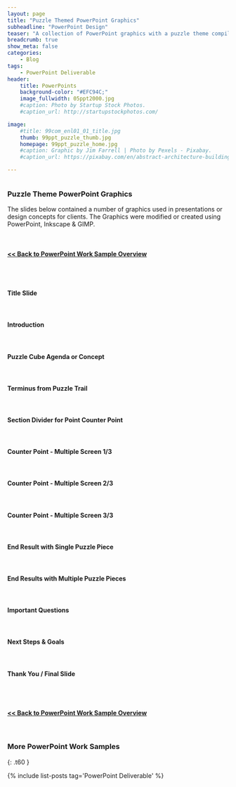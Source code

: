 ```yaml
---
layout: page
title: "Puzzle Themed PowerPoint Graphics"
subheadline: "PowerPoint Design"
teaser: "A collection of PowerPoint graphics with a puzzle theme compiled from a number of presentations concepts used with clients."
breadcrumb: true
show_meta: false
categories:
    - Blog
tags:
    - PowerPoint Deliverable
header:
    title: PowerPoints
    background-color: "#EFC94C;"
    image_fullwidth: 05ppt2000.jpg
    #caption: Photo by Startup Stock Photos.
    #caption_url: http://startupstockphotos.com/

image:
    #title: 99com_enl01_01_title.jpg
    thumb: 99ppt_puzzle_thumb.jpg
    homepage: 99ppt_puzzle_home.jpg
    #caption: Graphic by Jim Farrell | Photo by Pexels - Pixabay.
    #caption_url: https://pixabay.com/en/abstract-architecture-building-1851115/

---
```

<!--more-->
<p style="margin:0;"><img src="{{ site.urlimg }}99ppt_puzzle_title.jpg" alt=""></p>

### Puzzle Theme PowerPoint Graphics
The slides below contained a number of graphics used in presentations or design concepts for clients. The Graphics were modified or created using PowerPoint, Inkscape & GIMP.


<br>
<p style="margin:0;"><a href="http://mojo-web.com/blog/ppt-ovrv/"><h4><< Back to PowerPoint Work Sample Overview</h4></a></p>

<br><br>

<!--Slide 01-->
#### Title Slide
<p style="margin:0;"><img src="{{ site.urlimg }}99ppt_puzzle_zslide01.jpg" alt=""></p>
<br>

<!--Slide 02-->
#### Introduction
<p style="margin:0;"><img src="{{ site.urlimg }}99ppt_puzzle_zslide02.jpg" alt=""></p>
<br>

<!--Slide 03-->
#### Puzzle Cube Agenda or Concept
<p style="margin:0;"><img src="{{ site.urlimg }}99ppt_puzzle_zslide03.jpg" alt=""></p>
<br>

<!--Slide 04-->
#### Terminus from Puzzle Trail
<p style="margin:0;"><img src="{{ site.urlimg }}99ppt_puzzle_zslide04.jpg" alt=""></p>
<br>

<!--Slide 05-->
#### Section Divider for Point Counter Point
<p style="margin:0;"><img src="{{ site.urlimg }}99ppt_puzzle_zslide05.jpg" alt=""></p>
<br>

<!--Slide 06-->
#### Counter Point - Multiple Screen 1/3
<p style="margin:0;"><img src="{{ site.urlimg }}99ppt_puzzle_zslide06.jpg" alt=""></p>
<br>

<!--Slide 07-->
#### Counter Point - Multiple Screen 2/3
<p style="margin:0;"><img src="{{ site.urlimg }}99ppt_puzzle_zslide07.jpg" alt=""></p>
<br>

<!--Slide 08-->
#### Counter Point - Multiple Screen 3/3
<p style="margin:0;"><img src="{{ site.urlimg }}99ppt_puzzle_zslide08.jpg" alt=""></p>
<br>

<!--Slide 09-->
#### End Result with Single Puzzle Piece
<p style="margin:0;"><img src="{{ site.urlimg }}99ppt_puzzle_zslide09.jpg" alt=""></p>
<br>

<!--Slide 10-->
#### End Results with Multiple Puzzle Pieces
<p style="margin:0;"><img src="{{ site.urlimg }}99ppt_puzzle_zslide10.jpg" alt=""></p>
<br>

<!--Slide 11-->
#### Important Questions
<p style="margin:0;"><img src="{{ site.urlimg }}99ppt_puzzle_zslide11.jpg" alt=""></p>
<br>

<!--Slide 12-->
#### Next Steps & Goals
<p style="margin:0;"><img src="{{ site.urlimg }}99ppt_puzzle_zslide12.jpg" alt=""></p>
<br>

<!--Slide 13-->
#### Thank You / Final Slide
<p style="margin:0;"><img src="{{ site.urlimg }}99ppt_puzzle_zslide13.jpg" alt=""></p>
<br>

<br>
<p style="margin:0;"><a href="http://mojo-web.com/blog/ppt-ovrv/"><h4><< Back to PowerPoint Work Sample Overview</h4></a></p>
<br>

### More PowerPoint Work Samples
{: .t60 }

{% include list-posts tag='PowerPoint Deliverable' %}
